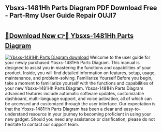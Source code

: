 ## Ybsxs-1481Hh Parts Diagram PDF Download Free - Part-Rmy User Guide Repair OUJl7

# <h2><a href="http://dfrzq8f.blite.top/?on=Ybsxs-1481Hh+Parts+Diagram">🔗Download New 👉🔴 Ybsxs-1481Hh Parts Diagram</a></h2>

[![Ybsxs-1481Hh Parts Diagram download](https://i.imgur.com/lujVjoI.png)](http://dfrzq8f.blite.top/?on=Ybsxs-1481Hh+Parts+Diagram)
Welcome to the user guide for your newly purchased Ybsxs-1481Hh Parts Diagram. This manual is designed to assist you in mastering the functions and capabilities of your product. Inside, you will find detailed information on features, setup, usage, maintenance, and problem-solving. Familiarize Yourself Before you begin, take a moment to familiarize yourself with the functions and capabilities of your new Ybsxs-1481Hh Parts Diagram. Ybsxs-1481Hh Parts Diagram advanced features include automatic software updates, customizable dashboard, multi-language support, and voice activation, all of which can be accessed and customized through the user interface. Our expectation is that the Ybsxs-1481Hh Parts Diagram has been a clear and easy-to-understand resource in your journey to becoming proficient in using your new gadget. Should you need any assistance or clarification, please do not hesitate to contact our support team.
